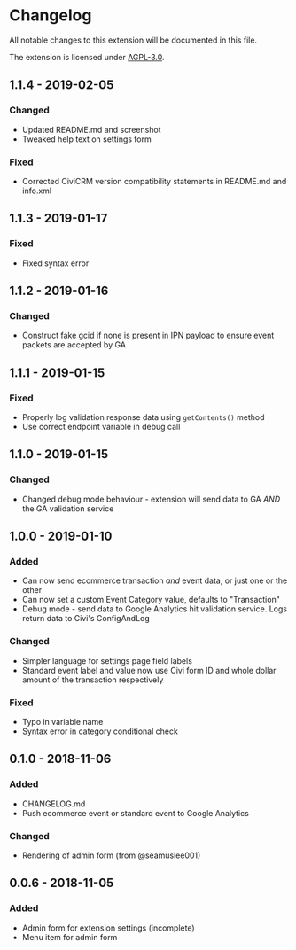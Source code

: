 # Changelog

All notable changes to this extension will be documented in this file.

The extension is licensed under [AGPL-3.0](LICENSE.txt).

## 1.1.4 - 2019-02-05

### Changed

* Updated README.md and screenshot
* Tweaked help text on settings form

### Fixed

* Corrected CiviCRM version compatibility statements in README.md and info.xml

## 1.1.3 - 2019-01-17

### Fixed

* Fixed syntax error

## 1.1.2 - 2019-01-16

### Changed

* Construct fake gcid if none is present in IPN payload to ensure event packets are accepted by GA

## 1.1.1 - 2019-01-15

### Fixed

* Properly log validation response data using `getContents()` method
* Use correct endpoint variable in debug call

## 1.1.0 - 2019-01-15

### Changed

* Changed debug mode behaviour - extension will send data to GA _AND_ the GA validation service

## 1.0.0 - 2019-01-10

### Added

* Can now send ecommerce transaction _and_ event data, or just one or the other
* Can now set a custom Event Category value, defaults to "Transaction"
* Debug mode - send data to Google Analytics hit validation service. Logs return data to Civi's ConfigAndLog

### Changed

* Simpler language for settings page field labels
* Standard event label and value now use Civi form ID and whole dollar amount of the transaction respectively

### Fixed

* Typo in variable name
* Syntax error in category conditional check

## 0.1.0 - 2018-11-06

### Added

* CHANGELOG.md
* Push ecommerce event or standard event to Google Analytics

### Changed

* Rendering of admin form (from @seamuslee001)

## 0.0.6 - 2018-11-05

### Added

* Admin form for extension settings (incomplete)
* Menu item for admin form
